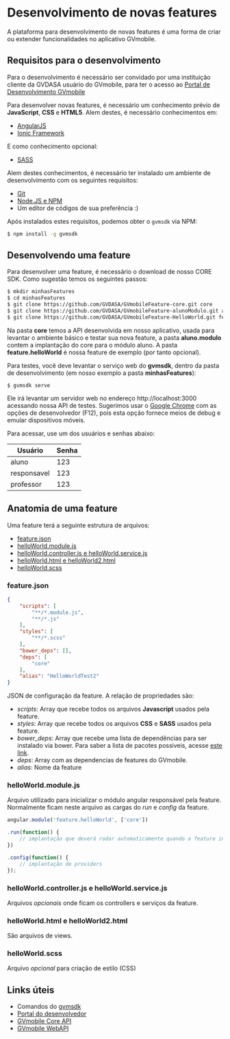 # Desenvolvimento de novas features

A plataforma para desenvolvimento de novas features é uma forma de criar ou extender funcionalidades no aplicativo GVmobile.

## Requisitos para o desenvolvimento

Para o desenvolvimento é necessário ser convidado por uma instituição cliente da GVDASA usuário do GVmobile, para ter o acesso ao [Portal de Desenvolvimento GVmobile](https://painel.gvmobile.net.br/)

Para desenvolver novas features, é necessário um conhecimento prévio de **JavaScript**, **CSS** e **HTML5**. Alem destes, é necessário conhecimentos em:

* [AngularJS](https://angularjs.org/)
* [Ionic Framework](http://ionicframework.com/)

E como conhecimento opcional:

* [SASS](http://sass-lang.com/)

Alem destes conhecimentos, é necessário ter instalado um ambiente de desenvolvimento com os seguintes requisitos:

* [Git](https://git-scm.com/)
* [Node.JS e NPM](https://nodejs.org/)
* Um editor de códigos de sua preferência :)

Após instalados estes requisitos, podemos obter o ```gvmsdk``` via NPM:

```bash
$ npm install -g gvmsdk
```

## Desenvolvendo uma feature

Para desenvolver uma feature, é necessário o download de nosso CORE SDK. Como sugestão temos os seguintes passos:

```bash
$ mkdir minhasFeatures
$ cd minhasFeatures
$ git clone https://github.com/GVDASA/GVmobileFeature-core.git core
$ git clone https://github.com/GVDASA/GVmobileFeature-alunoModulo.git aluno.modulo
$ git clone https://github.com/GVDASA/GVmobileFeature-HelloWorld.git feature.helloWorld
```

Na pasta **core** temos a API desenvolvida em nosso aplicativo, usada para levantar o ambiente básico e testar sua nova feature, a pasta **aluno.modulo** contem a implantação do core para o módulo aluno. A pasta **feature.helloWorld** é nossa feature de exemplo (por tanto opcional).

Para testes, você deve levantar o serviço web do **gvmsdk**, dentro da pasta de desenvolvimento (em nosso exemplo a pasta **minhasFeatures**):

```
$ gvmsdk serve
```

Ele irá levantar um servidor web no endereço http://localhost:3000 acessando nossa API de testes. Sugerimos usar o [Google Chrome](https://www.google.com/chrome/) com as opções de desenvolvedor (F12), pois esta opção fornece meios de debug e emular dispositivos móveis.

Para acessar, use um dos usuários e senhas abaixo:

|Usuário|Senha|
|---|---|
|aluno|123|
|responsavel|123|
|professor|123|

## Anatomia de uma feature

Uma feature terá a seguinte estrutura de arquivos:

* [feature.json](#featurejson)
* [helloWorld.module.js](#helloworldmodulejs)
* [helloWorld.controller.js e helloWorld.service.js](#helloworldcontrollerjs-e-helloworldservicejs)
* [helloWorld.html e helloWorld2.html](#helloworldhtml-e-helloworld2html)
* [helloWorld.scss](#helloworldscss)

### feature.json

```json
{
    "scripts": [
        "**/*.module.js",
        "**/*.js"
    ],
    "styles": [
        "**/*.scss"
    ],
    "bower_deps": [],
    "deps": [
        "core"
    ],
    "alias": "HelloWorldTest2"
}
```

JSON de configuração da feature. A relação de propriedades são:

* *scripts*: Array que recebe todos os arquivos **Javascript** usados pela feature.
* *styles*: Array que recebe todos os arquivos **CSS** e **SASS** usados pela feature.
* *bower_deps*: Array que recebe uma lista de dependências para ser instalado via bower. Para saber a lista de pacotes possiveis, acesse [este link](features_bower_deps.md).
* *deps*: Array com as dependencias de features do GVmobile.
* *alias*: Nome da feature

### helloWorld.module.js

Arquivo utilizado para inicializar o módulo angular responsável pela feature. Normalmente ficam neste arquivo as cargas do *run* e *config* da feature.

```javascript
angular.module('feature.helloWorld', ['core'])

.run(function() {
    // implantação que deverá rodar automaticamente quando a feature inicializar
})

.config(function() {
    // implantação de providers
});
```

### helloWorld.controller.js e helloWorld.service.js

Arquivos *opcionais* onde ficam os controllers e serviços da feature.

### helloWorld.html e helloWorld2.html

São arquivos de views.

### helloWorld.scss

Arquivo *opcional* para criação de estilo (CSS)

## Links úteis

* Comandos do [gvmsdk](#)
* [Portal do desenvolvedor](#)
* [GVmobile Core API](#)
* [GVmobile WebAPI](#)
